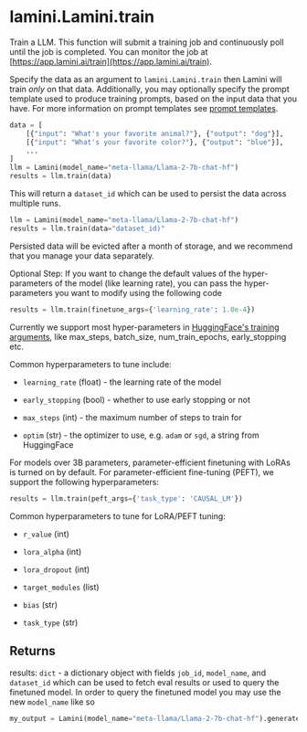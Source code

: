 # lamini.Lamini.train

Train a LLM. This function will submit a training job and continuously poll until the job is completed. You can monitor the job at [https://app.lamini.ai/train](https://app.lamini.ai/train).

Specify the data as an argument to `lamini.Lamini.train` then Lamini will train *only* on that data. Additionally, you may optionally specify the prompt template used to produce training prompts, based on the input data that you have. For more information on prompt templates see [prompt templates](/deprecated/Concepts/prompt_templates).

```python
data = [
    [{"input": "What's your favorite animal?"}, {"output": "dog"}],
    [{"input": "What's your favorite color?"}, {"output": "blue"}],
    ...
]
llm = Lamini(model_name="meta-llama/Llama-2-7b-chat-hf")
results = llm.train(data)
```

This will return a `dataset_id` which can be used to persist the data across multiple runs.
```python
llm = Lamini(model_name="meta-llama/Llama-2-7b-chat-hf")
results = llm.train(data="dataset_id)"
```
Persisted data will be evicted after a month of storage, and we recommend that you manage your data separately.

Optional Step: If you want to change the default values of the hyper-parameters of the model (like learning rate), you can pass the hyper-parameters you want to modify using the following code

```python
results = llm.train(finetune_args={'learning_rate': 1.0e-4})
```
Currently we support most hyper-parameters in [HuggingFace's training arguments](https://huggingface.co/docs/transformers/v4.33.3/en/main_classes/trainer#transformers.TrainingArguments), like max_steps, batch_size, num_train_epochs, early_stopping etc.

Common hyperparameters to tune include:

- `learning_rate` (float) - the learning rate of the model

- `early_stopping` (bool) - whether to use early stopping or not

- `max_steps` (int) - the maximum number of steps to train for

- `optim` (str) - the optimizer to use, e.g. `adam` or `sgd`, a string from HuggingFace

For models over 3B parameters, parameter-efficient finetuning with LoRAs is turned on by default. For parameter-efficient fine-tuning (PEFT), we support the following hyperparameters:
```python
results = llm.train(peft_args={'task_type': 'CAUSAL_LM'})
```

Common hyperparameters to tune for LoRA/PEFT tuning:

- `r_value` (int)

- `lora_alpha` (int)

- `lora_dropout` (int)

- `target_modules` (list)

- `bias` (str)

- `task_type` (str)

## Returns

results: `dict` - a dictionary object with fields `job_id`, `model_name`, and `dataset_id` which can be used to fetch eval results or used to query the finetuned model. In order to query the finetuned model you may use the new `model_name` like so

```python
my_output = Lamini(model_name="meta-llama/Llama-2-7b-chat-hf").generate("My question")
```
